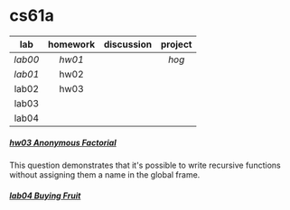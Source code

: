 # cs61a


|lab|homework|discussion|project|
|:--:|:--:|:--:|:--:|
|*lab00*|*hw01*|    |*hog*
|*lab01*|hw02|    |
|lab02|hw03
|lab03|
|lab04|

##### [hw03  Anonymous Factorial](https://www.learncs.site/docs/curriculum-resource/cs61a/homework/hw03#q6-anonymous-factorial)
This question demonstrates that it's possible to write recursive functions without assigning them a name in the global frame.
##### [lab04 Buying Fruit](https://www.learncs.site/docs/curriculum-resource/cs61a/lab/lab04#q3-buying-fruit)


